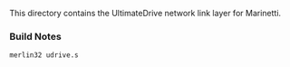 This directory contains the UltimateDrive network link layer for Marinetti.


### Build Notes

```
merlin32 udrive.s
```

